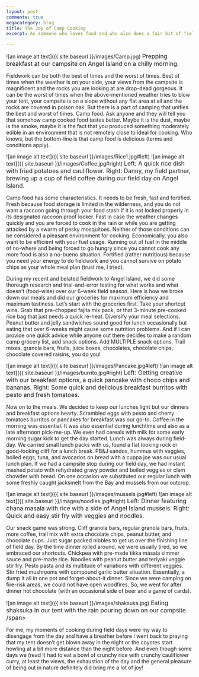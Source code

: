 ```yaml
---
layout: post
comments: true
megacategory: blog
title: The Joy of Camp Cooking
excerpt: As someone who loves food and who also does a fair bit of fieldwork for her project, camp cooking is my best of both worlds. Coming fresh out of field, let me introduce you to my camp menu a la Angel Island.

---
```

![an image alt text]({{ site.baseurl }}/images/Camp.jpg) 
<span style="font-size:16px;">Prepping breakfast at our campsite on Angel Island on a chilly morning. </span>


Fieldwork can be both the best of times and the worst of times. Best of times when the weather is on your side, your views from the campsite is magnificent and the rocks you are looking at are drop-dead gorgeous. It can be the worst of times when the above-mentioned weather tries to blow your tent, your campsite is on a slope without any flat area at all and the rocks are covered in poison oak. But there is a part of camping that unifies the best and worst of times. Camp food.
Ask anyone and they will tell you that somehow camp cooked food tastes better. Maybe it is the dust, maybe is the smoke, maybe it is the fact that you produced something moderately edible in an environment that is not remotely close to ideal for cooking. Who knows, but the bottom-line is that camp food is delicious (terms and conditions apply).

![an image alt text]({{ site.baseurl }}/images/Rice1.jpg#left) 
![an image alt text]({{ site.baseurl }}/images/Coffee.jpg#right) 
<span style="font-size:16px;">Left: A quick rice dish with fried potatoes and cauliflower. Right: Danny, my field partner, brewing up a cup of field coffee during our field day on Angel Island. </span>

Camp food has some characteristics. It needs to be fresh, fast and fortified. Fresh because food storage is limited in the wilderness, and you do not want a raccoon going through your food stash if it is not locked properly in its designated raccoon proof locker. Fast in case the weather changes quickly and you are forced to cook in the rain or while you are getting attacked by a swarm of pesky mosquitoes. Neither of those conditions can be considered a pleasant environment for cooking. Economically, you also want to be efficient with your fuel usage. Running out of fuel in the middle of no-where and being forced to go hungry since you cannot cook any more food is also a no-bueno situation. Fortified (rather nutritious) because you need your energy to do fieldwork and you cannot survive on potato chips as your whole meal plan (trust me, I tried). 

During my recent and belated fieldwork to Angel Island, we did some thorough research and trial-and-error testing for what works and what doesn’t (food-wise) over our 6-week field season. Here is how we broke down our meals and did our groceries for maximum efficiency and maximum tastiness. 
Let’s start with the groceries first. Take your shortcut wins. Grab that pre-chopped fajita mix pack, or that 3-minute pre-cooked rice bag that just needs a quick re-heat. Diversify your meal selections. Peanut butter and jelly sandwiches sound good for lunch occasionally but eating that over 6-weeks might cause some nutrition problems. And if I can provide one quick advice while anyone out there decides to make a random camp grocery list, add snack options. Add MULTIPLE snack options. Trail mixes, granola bars, fruits, juice boxes, chocolates, chocolate chips, chocolate covered raisins, you do you!

![an image alt text]({{ site.baseurl }}/images/Pancake.jpg#left) 
![an image alt text]({{ site.baseurl }}/images/burrito.jpg#right) 
<span style="font-size:16px;">Left: Getting creative with our breakfast options, a quick pancake with choco chips and bananas. Right: Some quick and delicious breakfast burritos with pesto and fresh tomatoes. </span>

Now on to the meals. We decided to keep our lunches light but our dinners and breakfast options hearty. Scrambled eggs with pesto and cherry tomatoes burritos or pancakes for breakfast was our go-to. Coffee in the morning was essential. It was also essential during lunchtime and also as a late afternoon pick-me-up. We even had cereals with milk for some early morning sugar kick to get the day started. Lunch was always during field-day. We carried small lunch packs with us, found a flat looking rock or good-looking cliff for a lunch break. PB&J sandos, hummus with veggies, boiled eggs, tuna, and avocados on bread with a cuppa joe was our usual lunch plan. If we had a campsite stop during our field day, we had instant mashed potato with rehydrated gravy powder and boiled veggies or clam chowder with bread. On one occasion we substituted our regular lunch with some freshly caught jacksmelt from the Bay and mussels from our outcrop. 

![an image alt text]({{ site.baseurl }}/images/mussels.jpg#left) 
![an image alt text]({{ site.baseurl }}/images/noodles.jpg#right) 
<span style="font-size:16px;">Left: Dinner featuring chana masala with rice with a side of Angel Island mussels. Right: Quick and easy stir fry with veggies and noodles. </span>

Our snack game was strong. Cliff granola bars, regular granola bars, fruits, more coffee, trail mix with extra chocolate chips, peanut butter, and chocolate cups. Just sugar packed nibbles to get us over the finishing line of field day. By the time dinner rolled around, we were usually tired, so we embraced our shortcuts. Chickpea with pre-made tikka masala simmer sauce and pre-made rice. Noodles with peanut butter and teriyaki veggie stir fry. Pesto pasta and its multitude of variations with different veggies. Stir fried mushrooms with compound garlic butter situation. Essentially, a dump it all in one pot and forget-about-it dinner. Since we were camping on fire-risk areas, we could not have open woodfires. So, we went for after dinner hot chocolate (with an occasional side of beer and a game of cards). 

![an image alt text]({{ site.baseurl }}/images/shaksuka.jpg) 
<span style="font-size:16px;">Eating shaksuka in our tent with the rain pouring down on our campsite. /span>

For me, my moments of cooking during field days were my way to disengage from the day and have a breather before I went back to praying that my tent doesn’t get blown away in the night or the coyotes start howling at a bit more distance than the night before. And even though some days we (read I) had to eat a bowl of crunchy rice with crunchy cauliflower curry, at least the views, the exhaustion of the day and the general pleasure of being out in nature definitely did bring me a lot of joy!
